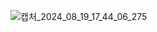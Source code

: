 ![캡처_2024_08_19_17_44_06_275](https://github.com/user-attachments/assets/2d178abf-2263-4e1d-a7a0-5c4efa5c9fa5)
